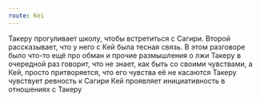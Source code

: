 ```yaml
---
route: Kei
---
```

Такеру прогуливает школу, чтобы встретиться с Сагири. Второй рассказывает, что у него с Кей была тесная связь. В этом разговоре было что-то ещё про обман и прочие размышления о лжи
Такеру в очередной раз говорит, что не знает, как быть со своими чувствами, а Кей, просто притворяется, что его чувства её не касаются 
Такеру чувствует ревность к Сагири
Кей проявляет инициативность в отношениях с Такеру